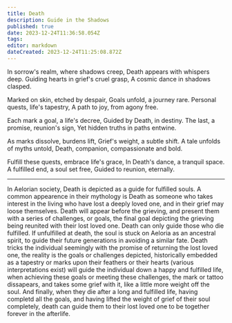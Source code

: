 ```yaml
---
title: Death
description: Guide in the Shadows
published: true
date: 2023-12-24T11:36:58.054Z
tags: 
editor: markdown
dateCreated: 2023-12-24T11:25:08.872Z
---
```


In sorrow's realm, where shadows creep,
Death appears with whispers deep.
Guiding hearts in grief's cruel grasp,
A cosmic dance in shadows clasped.

Marked on skin, etched by despair,
Goals unfold, a journey rare.
Personal quests, life's tapestry,
A path to joy, from agony free.

Each mark a goal, a life's decree,
Guided by Death, in destiny.
The last, a promise, reunion's sign,
Yet hidden truths in paths entwine.

As marks dissolve, burdens lift,
Grief's weight, a subtle shift.
A tale unfolds of myths untold,
Death, companion, compassionate and bold.

Fulfill these quests, embrace life's grace,
In Death's dance, a tranquil space.
A fulfilled end, a soul set free,
Guided to reunion, eternally.

---

In Aelorian society, Death is depicted as a guide for fulfilled souls. A common appearence in their mythology is Death as someone who takes interest in the living who have lost a deeply loved one, and in their grief may loose themselves. Death will appear before the grieving, and present them with a series of challenges, or goals, the final goal depicting the grieving being reunited with their lost loved one. Death can only guide those who die fulfilled. If unfulfilled at death, the soul is stuck on Aeloria as an ancestral spirit, to guide their future generations in avoiding a similar fate. Death tricks the individual seemingly with the promise of returning the lost loved one, the reality is the goals or challenges depicted, historically embedded as a tapestry or marks upon their feathers or their hearts (various interpretations exist) will guide the individual down a happy and fulfilled life, when achieving these goals or meeting these challenges, the mark or tattoo dissapears, and takes some grief with it, like a little more weight off the soul. And finally, when they die after a long and fulfilled life, having completd all the goals, and having lifted the weight of grief of their soul completely, death can guide them to their lost loved one to be together forever in the afterlife.